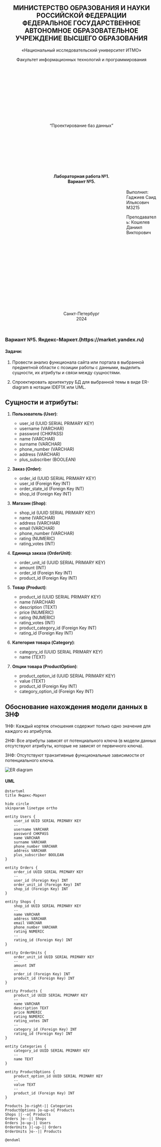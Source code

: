 <h2 style="text-align: center;">МИНИСТЕРСТВО ОБРАЗОВАНИЯ И НАУКИ<br/>РОССИЙСКОЙ ФЕДЕРАЦИИ<br/>
ФЕДЕРАЛЬНОЕ ГОСУДАРСТВЕННОЕ АВТОНОМНОЕ ОБРАЗОВАТЕЛЬНОЕ
УЧРЕЖДЕНИЕ ВЫСШЕГО ОБРАЗОВАНИЯ
</h2>

<p style="text-align: center;">«Национальный исследовательский университет ИТМО»</p>

<p style="text-align: center; margin-bottom: 200px">Факультет информационных технологий и программирования</p>

<p style="text-align: center; margin-bottom: 150px">“Проектирование баз данных”</p>

<h4 style="text-align: center;">Лабораторная работа №1.<br/>Вариант №5.</h3>

<p style="margin-left: 400px">Выполнил: Гаджиев Саид Ильясович M3215</p>

<p style="margin-left: 400px; margin-bottom: 250px">Преподаватель: Кошелев Даниил Викторович</p>

<p style="text-align: center; margin-bottom: 50px">Санкт-Петербург<br/>2024</p>

#

<h3>Вариант №5. Яндекс-Маркет.(https://market.yandex.ru)</h3>

<h4>Задачи:</h4>

1. Провести анализ функционала сайта или портала в выбранной предметной области с позиции работы с данными, выделить сущности, их атрибуты и связи между сущностями.

2. Спроектировать архитектуру БД для выбранной темы в виде ER-diagram в нотации IDEF1X или UML.

## Сущности и атрибуты:

1. **Пользователь (User)**:
   - user_id (UUID SERIAL PRIMARY KEY)
   - username (VARCHAR)
   - password (CHKPASS)
   - name (VARCHAR)
   - surname (VARCHAR)
   - phone_number (VARCHAR)
   - address (VARCHAR)
   - plus_subscriber (BOOLEAN)

2. **Заказ (Order)**:
   - order_id (UUID SERIAL PRIMARY KEY)
   - user_id (Foreign Key INT)
   - order_state_id (Foreign Key INT)
   - shop_id (Foreign Key INT)

3. **Магазин (Shop)**:
   - shop_id (UUID SERIAL PRIMARY KEY)
   - name (VARCHAR)
   - address (VARCHAR)
   - email (VARCHAR)
   - phone_number (VARCHAR)
   - rating (NUMERIC)
   - rating_votes (INT)

4. **Единица заказа (OrderUnit)**:
   - order_unit_id (UUID SERIAL PRIMARY KEY)
   - amount (INT)
   - order_id (Foreign Key INT)
   - product_id (Foreign Key INT)

6. **Товар (Product)**:
   - product_id (UUID SERIAL PRIMARY KEY)
   - name (VARCHAR)
   - description (TEXT)
   - price (NUMERIC)
   - rating (NUMERIC)
   - rating_votes (INT)
   - product_category_id (Foreign Key INT)
   - rating_id (Foreign Key INT)

7. **Категория товара (Category)**:
   - category_id (UUID SERIAL PRIMARY KEY)
   - name (TEXT)

8. **Опции товара (ProductOption)**:
    - product_option_id (UUID SERIAL PRIMARY KEY)
    - value (TEXT)
    - product_id (Foreign Key INT)
    - category_option_id (Foreign Key INT)

## Обоснование нахождения модели данных в 3НФ

1НФ: Каждый кортеж отношения содержит только одно значение для каждого из атрибутов.

2НФ: Все атрибуты зависят от потенциального ключа (в модели данных отсутствуют атрибуты, которые не зависят от первичного ключа).

3НФ: Отсутствуют транзитивные функциональные зависимости от потенциального ключа.

![ER diagram](images/Lab-1.svg)

<h4>UML</h4>

```
@startuml
title Яндекс-Маркет

hide circle
skinparam linetype ortho

entity Users {
    user_id UUID SERIAL PRIMARY KEY
    --
    username VARCHAR
    password CHKPASS
    name VARCHAR
    surname VARCHAR
    phone_number VARCHAR
    address VARCHAR
    plus_subscriber BOOLEAN
}

entity Orders {
    order_id UUID SERIAL PRIMARY KEY
    --
    user_id (Foreign Key) INT
    order_unit_id (Foreign Key) INT
    shop_id (Foreign Key) INT
}

entity Shops {
    shop_id UUID SERIAL PRIMARY KEY
    --
    name VARCHAR
    address VARCHAR
    email VARCHAR
    phone_number VARCHAR
    rating NUMERIC
    --
    rating_id (Foreign Key) INT
}

entity OrderUnits {
    order_unit_id UUID SERIAL PRIMARY KEY
    --
    amount INT
    --
    order_id (Foreign Key) INT
    product_id (Foreign Key) INT
}

entity Products {
    product_id UUID SERIAL PRIMARY KEY
    --
    name VARCHAR
    description TEXT
    price NUMERIC
    rating NUMERIC
    rating_votes INT
    --
    category_id (Foreign Key) INT
    rating_id (Foreign Key) INT
}

entity Categories {
    category_id UUID SERIAL PRIMARY KEY
    --
    name TEXT
}

entity ProductOptions {
    product_option_id UUID SERIAL PRIMARY KEY
    --
    value TEXT
    --
    product_id (Foreign Key) INT
}

Products }o-right-|| Categories
ProductOptions }o-up-o{ Products
Shops ||--o{ Products
Orders }o--|| Shops
Orders }o-up-|| Users
OrderUnits }|-up-|| Orders
OrderUnits }o--|| Products

@enduml
```
